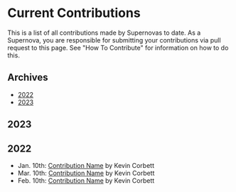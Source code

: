 # Current Contributions

This is a list of all contributions made by Supernovas to date. 
As a Supernova, you are responsible for submitting your contributions via pull request to this page.
See "How To Contribute" for information on how to do this.

## Archives
- [2022](https://github.com/Kcorb95/Postman-Supernova-Program-Resources/blob/main/pages/contributions/Current-Contributions.md#2022)
- [2023](https://github.com/Kcorb95/Postman-Supernova-Program-Resources/blob/main/pages/contributions/Current-Contributions.md#2023)

## 2023

## 2022
- Jan. 10th: [Contribution Name](https://google.com/) by Kevin Corbett
- Mar. 10th: [Contribution Name](https://google.com/) by Kevin Corbett
- Feb. 10th: [Contribution Name](https://google.com/) by Kevin Corbett
